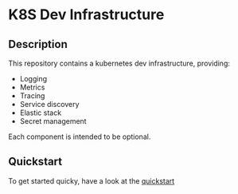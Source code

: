 # K8S Dev Infrastructure

## Description

This repository contains a kubernetes dev infrastructure, providing:

- Logging
- Metrics
- Tracing
- Service discovery
- Elastic stack
- Secret management

Each component is intended to be optional.

## Quickstart

To get started quicky, have a look at the [quickstart](quickstart.md)
